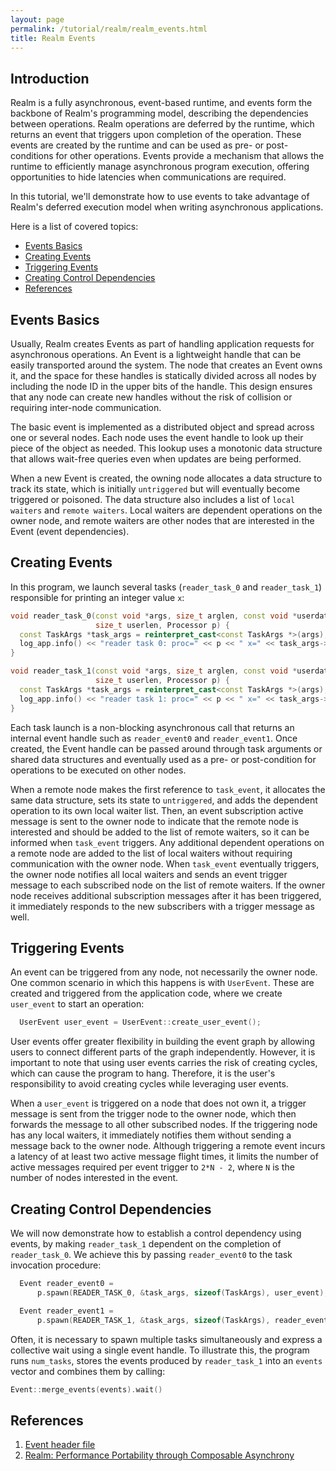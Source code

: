 ```yaml
---
layout: page
permalink: /tutorial/realm/realm_events.html
title: Realm Events
---
```


## Introduction
Realm is a fully asynchronous, event-based runtime, and events form
the backbone of Realm's programming model, describing the dependencies
between operations. Realm operations are deferred by the runtime,
which returns an event that triggers upon completion of the operation.
These events are created by the runtime and can be used as pre- or
post-conditions for other operations. Events provide a mechanism that
allows the runtime to efficiently manage asynchronous program
execution, offering opportunities to hide latencies when
communications are required.

In this tutorial, we'll demonstrate how to use events to take 
advantage of Realm's deferred execution model when writing asynchronous 
applications.

Here is a list of covered topics:

* [Events Basics](#events-basics)
* [Creating Events](#creating-events)
* [Triggering Events](#trigerring-events)
* [Creating Control Dependencies](#creating-control-dependencies)
* [References](#references)

## Events Basics
Usually, Realm creates Events as part of handling application requests
for asynchronous operations. An Event is a lightweight handle
that can be easily transported around the system. The node that
creates an Event owns it, and the space for these handles is statically
divided across all nodes by including the node ID in the upper bits of
the handle. This design ensures that any node can create new handles
without the risk of collision or requiring inter-node communication.

The basic event is implemented as a distributed object and spread
across one or several nodes. Each node uses the event handle to look up
their piece of the object as needed. This lookup uses a monotonic data
structure that allows wait-free queries even when updates are being
performed.

When a new Event is created, the owning node allocates a data
structure to track its state, which is initially `untriggered` but
will eventually become triggered or poisoned. The data structure also
includes a list of `local waiters` and `remote waiters`. Local waiters are
dependent operations on the owner node, and remote waiters are other nodes
that are interested in the Event (event dependencies).

## Creating Events
In this program, we launch several tasks (`reader_task_0` and
`reader_task_1`) responsible for
printing an integer value `x`:

```c++
void reader_task_0(const void *args, size_t arglen, const void *userdata,
                   size_t userlen, Processor p) {
  const TaskArgs *task_args = reinterpret_cast<const TaskArgs *>(args);
  log_app.info() << "reader task 0: proc=" << p << " x=" << task_args->x;
}

void reader_task_1(const void *args, size_t arglen, const void *userdata,
                   size_t userlen, Processor p) {
  const TaskArgs *task_args = reinterpret_cast<const TaskArgs *>(args);
  log_app.info() << "reader task 1: proc=" << p << " x=" << task_args->x;
}
```

Each task launch is a non-blocking  asynchronous call that returns an
internal event  handle such as `reader_event0` and `reader_event1`.
Once created, the Event handle can be passed around through 
task arguments or shared data structures and eventually used as a 
pre- or post-condition for operations to be executed on other nodes.

When a remote node makes the first reference to `task_event`, it 
allocates the same data structure, sets its state to `untriggered`, and
adds the dependent operation to its own local waiter list. Then, an 
event subscription active message is sent to the owner node to 
indicate that the remote node is interested and should be added to 
the list of remote waiters, so it can be informed when `task_event` 
triggers. Any additional dependent operations on a remote node are 
added to the list of local waiters without requiring communication 
with the owner node. When `task_event` eventually triggers, the owner 
node notifies all local waiters and sends an event trigger message to 
each subscribed node on the list of remote waiters. If the owner node 
receives additional subscription messages after it has been triggered, 
it immediately responds to the new subscribers with a trigger message 
as well.

## Triggering Events
An event can be triggered from any node, not necessarily the owner node.
One common scenario in which this happens is with `UserEvent`. These are
created and triggered from the application code, where
we create `user_event` to start an operation:

```c++
  UserEvent user_event = UserEvent::create_user_event();
```


User events offer greater flexibility in building the event graph by allowing
users to connect different parts of the graph independently. However, it is
important to note that using user events carries the risk of creating cycles,
which can cause the program to hang. Therefore, it is the user's responsibility
to avoid creating cycles while leveraging user events.

When a `user_event` is triggered on a node that does not own it, a
trigger message is sent from the trigger node to the owner node, which then
forwards the message to all other subscribed nodes. If the triggering 
node has any local waiters, it immediately notifies them without 
sending a message back to the owner node. Although triggering a remote
event incurs a latency of at least two active message flight times, it 
limits the number of active messages required per event trigger to 
`2*N - 2`, where `N` is the number of nodes interested in the event.

## Creating Control Dependencies
We will now demonstrate how to establish a control dependency using
events, by making `reader_task_1` dependent on the completion of
`reader_task_0`. We achieve this by passing `reader_event0` to the
task invocation procedure:

```c++
  Event reader_event0 =
      p.spawn(READER_TASK_0, &task_args, sizeof(TaskArgs), user_event);

  Event reader_event1 =
      p.spawn(READER_TASK_1, &task_args, sizeof(TaskArgs), reader_event0);
```

Often, it is necessary to spawn multiple tasks simultaneously and 
express a collective wait using a single event handle. To illustrate 
this, the program runs `num_tasks`, stores the events produced by
`reader_task_1` into an `events` vector and combines them by calling:

```c++
Event::merge_events(events).wait()
```

## References
1. [Event header file](https://github.com/StanfordLegion/legion/blob/stable/runtime/realm/event.h)
2. [Realm: Performance Portability through Composable Asynchrony](https://legion.stanford.edu/pdfs/treichler_thesis.pdf)
